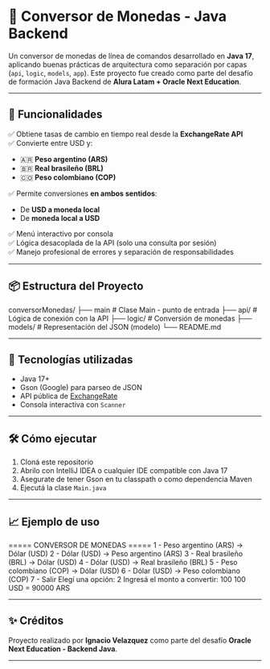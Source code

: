 # 💱 Conversor de Monedas - Java Backend

Un conversor de monedas de línea de comandos desarrollado en **Java 17**, aplicando buenas prácticas de arquitectura como separación por capas (`api`, `logic`, `models`, `app`). Este proyecto fue creado como parte del desafío de formación Java Backend de **Alura Latam + Oracle Next Education**.

---

## 🚀 Funcionalidades

✅ Obtiene tasas de cambio en tiempo real desde la **ExchangeRate API**  
✅ Convierte entre USD y:

- 🇦🇷 **Peso argentino (ARS)**
- 🇧🇷 **Real brasileño (BRL)**
- 🇨🇴 **Peso colombiano (COP)**

✅ Permite conversiones **en ambos sentidos**:
- De **USD a moneda local**
- De **moneda local a USD**

✅ Menú interactivo por consola  
✅ Lógica desacoplada de la API (solo una consulta por sesión)  
✅ Manejo profesional de errores y separación de responsabilidades

---

## 📦 Estructura del Proyecto

conversorMonedas/
├── main # Clase Main - punto de entrada
├── api/ # Lógica de conexión con la API
├── logic/ # Conversión de monedas
├── models/ # Representación del JSON (modelo)
└── README.md


---

## 🧠 Tecnologías utilizadas

- Java 17+
- Gson (Google) para parseo de JSON
- API pública de [ExchangeRate](https://www.exchangerate-api.com/)
- Consola interactiva con `Scanner`

---

## 🛠 Cómo ejecutar

1. Cloná este repositorio
2. Abrilo con IntelliJ IDEA o cualquier IDE compatible con Java 17
3. Asegurate de tener Gson en tu classpath o como dependencia Maven
4. Ejecutá la clase `Main.java`

---

## 📈 Ejemplo de uso

===== CONVERSOR DE MONEDAS =====
1 - Peso argentino (ARS) → Dólar (USD)
2 - Dólar (USD) → Peso argentino (ARS)
3 - Real brasileño (BRL) → Dólar (USD)
4 - Dólar (USD) → Real brasileño (BRL)
5 - Peso colombiano (COP) → Dólar (USD)
6 - Dólar (USD) → Peso colombiano (COP)
7 - Salir
Elegí una opción: 2
Ingresá el monto a convertir: 100
100 USD = 90000 ARS



---

## ✨ Créditos

Proyecto realizado por **Ignacio Velazquez** como parte del desafío **Oracle Next Education - Backend Java**.

---


